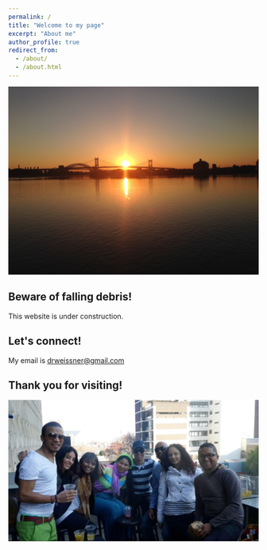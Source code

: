 ```yaml
---
permalink: /
title: "Welcome to my page"
excerpt: "About me"
author_profile: true
redirect_from: 
  - /about/
  - /about.html
---
```



![](/images/NYC_sunset.jpg)


Beware of falling debris!  
------
This website is under construction. 



Let's connect!
------
My email is [drweissner@gmail.com](mailto:drweissner@gmail.com)



Thank you for visiting!
------
![](/images/Family.jpg)

